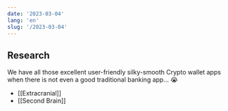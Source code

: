 ```yaml
---
date: '2023-03-04'
lang: 'en'
slug: '/2023-03-04'
---
```


## Research

We have all those excellent user-friendly silky-smooth Crypto wallet apps when there is not even a good traditional banking app... 😭

- [[Extracranial]]
- [[Second Brain]]